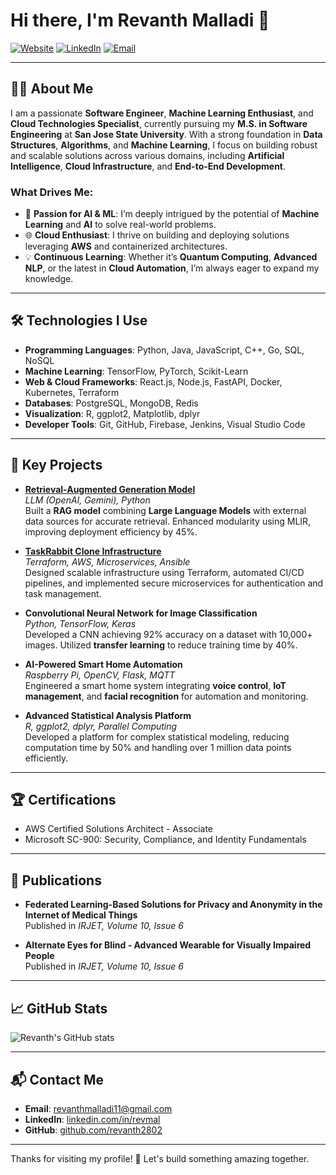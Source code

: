 # Hi there, I'm Revanth Malladi 👋

[![Website](https://img.shields.io/badge/Website-Visit-blue)](https://github.com/revanth2802) [![LinkedIn](https://img.shields.io/badge/LinkedIn-Connect-blue)](https://linkedin.com/in/revmal) [![Email](https://img.shields.io/badge/Email-Mail%20Me-red)](mailto:revanthmalladi11@gmail.com)

---

## 🧑‍💻 About Me

I am a passionate **Software Engineer**, **Machine Learning Enthusiast**, and **Cloud Technologies Specialist**, currently pursuing my **M.S. in Software Engineering** at **San Jose State University**. With a strong foundation in **Data Structures**, **Algorithms**, and **Machine Learning**, I focus on building robust and scalable solutions across various domains, including **Artificial Intelligence**, **Cloud Infrastructure**, and **End-to-End Development**.

### What Drives Me:
- 🌟 **Passion for AI & ML**: I’m deeply intrigued by the potential of **Machine Learning** and **AI** to solve real-world problems.
- 🌐 **Cloud Enthusiast**: I thrive on building and deploying solutions leveraging **AWS** and containerized architectures.
- 💡 **Continuous Learning**: Whether it’s **Quantum Computing**, **Advanced NLP**, or the latest in **Cloud Automation**, I’m always eager to expand my knowledge.

---

## 🛠 Technologies I Use

- **Programming Languages**: Python, Java, JavaScript, C++, Go, SQL, NoSQL
- **Machine Learning**: TensorFlow, PyTorch, Scikit-Learn
- **Web & Cloud Frameworks**: React.js, Node.js, FastAPI, Docker, Kubernetes, Terraform
- **Databases**: PostgreSQL, MongoDB, Redis
- **Visualization**: R, ggplot2, Matplotlib, dplyr
- **Developer Tools**: Git, GitHub, Firebase, Jenkins, Visual Studio Code

---

## 🌟 Key Projects

- **[Retrieval-Augmented Generation Model](https://github.com/revanth2802)**  
  *LLM (OpenAI, Gemini), Python*  
  Built a **RAG model** combining **Large Language Models** with external data sources for accurate retrieval. Enhanced modularity using MLIR, improving deployment efficiency by 45%.

- **[TaskRabbit Clone Infrastructure](https://github.com/revanth2802)**  
  *Terraform, AWS, Microservices, Ansible*  
  Designed scalable infrastructure using Terraform, automated CI/CD pipelines, and implemented secure microservices for authentication and task management.

- **Convolutional Neural Network for Image Classification**  
  *Python, TensorFlow, Keras*  
  Developed a CNN achieving 92% accuracy on a dataset with 10,000+ images. Utilized **transfer learning** to reduce training time by 40%.

- **AI-Powered Smart Home Automation**  
  *Raspberry Pi, OpenCV, Flask, MQTT*  
  Engineered a smart home system integrating **voice control**, **IoT management**, and **facial recognition** for automation and monitoring.

- **Advanced Statistical Analysis Platform**  
  *R, ggplot2, dplyr, Parallel Computing*  
  Developed a platform for complex statistical modeling, reducing computation time by 50% and handling over 1 million data points efficiently.

---

## 🏆 Certifications

- AWS Certified Solutions Architect - Associate  
- Microsoft SC-900: Security, Compliance, and Identity Fundamentals  

---

## 📜 Publications

- **Federated Learning-Based Solutions for Privacy and Anonymity in the Internet of Medical Things**  
  Published in *IRJET, Volume 10, Issue 6*  

- **Alternate Eyes for Blind - Advanced Wearable for Visually Impaired People**  
  Published in *IRJET, Volume 10, Issue 6*

---

## 📈 GitHub Stats

![Revanth's GitHub stats](https://github-readme-stats.vercel.app/api?username=revanth2802&show_icons=true&theme=radical)

---

## 📬 Contact Me

- **Email**: [revanthmalladi11@gmail.com](mailto:revanthmalladi11@gmail.com)
- **LinkedIn**: [linkedin.com/in/revmal](https://linkedin.com/in/revmal)
- **GitHub**: [github.com/revanth2802](https://github.com/revanth2802)

---

Thanks for visiting my profile! 🚀 Let's build something amazing together.

